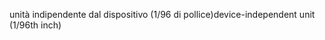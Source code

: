 <span data-ttu-id="18c59-101">unità indipendente dal dispositivo (1/96 di pollice)</span><span class="sxs-lookup"><span data-stu-id="18c59-101">device-independent unit (1/96th inch)</span></span>